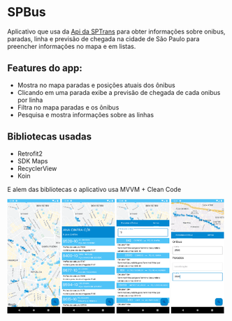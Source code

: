 # SPBus

Aplicativo que usa da <a href= "https://www.sptrans.com.br/desenvolvedores/api-do-olho-vivo-guia-de-referencia/documentacao-api/#docApi-previsao">Api da SPTrans</a> para
obter informações sobre onibus, paradas, linha e previsão de chegada na cidade de São Paulo para preencher informações no mapa e em listas.

## Features do app:

<ul>
  <li> Mostra no mapa paradas e posições atuais dos ônibus
  <li> Clicando em uma parada exibe a previsão de chegada de cada onibus por linha
  <li> Filtra no mapa paradas e os ônibus
  <li> Pesquisa e mostra informações sobre as linhas
</ul>

## Bibliotecas usadas

<ul>
  <li> Retrofit2
  <li> SDK Maps
  <li> RecyclerView
  <li> Koin
</ul>

E alem das bibliotecas o aplicativo usa MVVM + Clean Code

<img width=24% height=auto src="img/print1.png"/>  <img width=24% height=auto src="img/print2.png"/>  <img width=24% height=auto src="img/print3.png"/>  <img width=24% height=auto src="img/print4.png"/>

